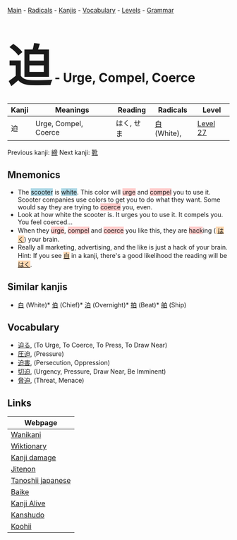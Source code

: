 <style> bigfont {font-size: 100px}</style>
[Main](../README.md) -
[Radicals](../radicals.md) -
[Kanjis](../kanjis.md) -
[Vocabulary](../vocabulary.md) -
[Levels](../levels.md) -
[Grammar](../grammar.md)
# <bigfont> 迫</bigfont> - Urge, Compel, Coerce 

| Kanji | Meanings | Reading | Radicals | Level |
| --- | --- | --- | --- | --- |
| 迫 | Urge, Compel, Coerce | はく, せま | [白](../radicals/白.md) (White),  | [Level 27](../levels/wk_level27.md) |

Previous kanji: [締](締.md) Next kanji: [靴](靴.md) 

## Mnemonics
 * The <span style="background-color:#ADD8E6"> scooter</span> is <span style="background-color:#ADD8E6"> white</span>. This color will <span style="background-color:#ffcccb"> urge</span> and <span style="background-color:#ffcccb"> compel</span> you to use it. Scooter companies use colors to get you to do what they want. Some would say they are trying to <span style="background-color:#ffcccb"> coerce</span> you, even.
* Look at how white the scooter is. It urges you to use it. It compels you. You feel coerced...
* When they <span style="background-color:#ffcccb"> urge</span>, <span style="background-color:#ffcccb"> compel</span> and <span style="background-color:#ffcccb"> coerce</span> you like this, they are <span style="background-color:#ffcccb"> hack</span>ing (<span style="background-color:#fed8b1"> [はく](https://jisho.org/search/はく)</span>) your brain.
* Really all marketing, advertising, and the like is just a hack of your brain.<br />Hint: If you see <span style="background-color:#fed8b1"> [白](https://jisho.org/search/白)</span> in a kanji, there's a good likelihood the reading will be <span style="background-color:#fed8b1"> [はく](https://jisho.org/search/はく)</span>.


## Similar kanjis
 * [白](白.md) (White)* [伯](伯.md) (Chief)* [泊](泊.md) (Overnight)* [拍](拍.md) (Beat)* [舶](舶.md) (Ship)


## Vocabulary
 * [迫る](../vocabulary/迫.md), (To Urge, To Coerce, To Press, To Draw Near)
* [圧迫](../vocabulary/迫.md), (Pressure)
* [迫害](../vocabulary/迫.md), (Persecution, Oppression)
* [切迫](../vocabulary/迫.md), (Urgency, Pressure, Draw Near, Be Imminent)
* [脅迫](../vocabulary/迫.md), (Threat, Menace)



## Links 

| Webpage |
| --- |
| [Wanikani          ](https://www.wanikani.com/kanji/迫) |
| [Wiktionary        ](https://en.wiktionary.org/wiki/迫) |
| [Kanji damage      ](http://www.kanjidamage.com/kanji/search?utf8=✓&q=迫) |
| [Jitenon           ](https://jitenon.com/kanji/迫) |
| [Tanoshii japanese ](https://www.tanoshiijapanese.com/dictionary/kanji.cfm?k=迫) |
| [Baike             ](https://baike.baidu.com/item/迫) |
| [Kanji Alive       ](https://app.kanjialive.com/迫) |
| [Kanshudo          ](https://www.kanshudo.com/searchmn?q=迫) |
| [Koohii            ](https://kanji.koohii.com/study/kanji/迫) |
